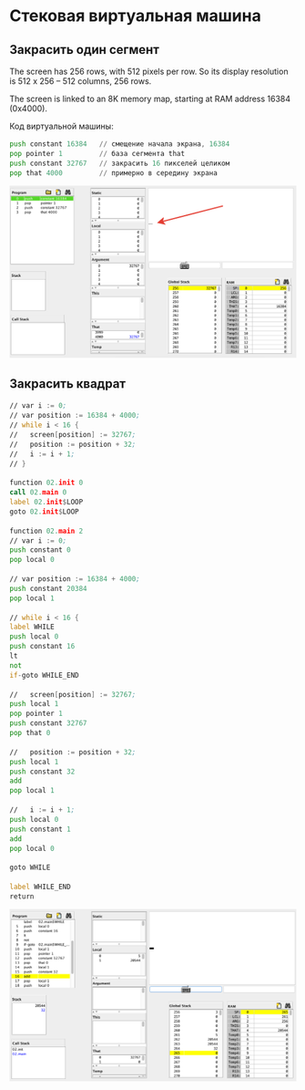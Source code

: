 # Стековая виртуальная машина

## Закрасить один сегмент

The screen has 256 rows, with 512 pixels per row. So its display resolution is 512 x 256 – 512 columns, 256 rows.

The screen is linked to an 8K memory map, starting at RAM address 16384 (0x4000).

Код виртуальной машины:

```asm
push constant 16384   // смещение начала экрана, 16384
pop pointer 1         // база сегмента that
push constant 32767   // закрасить 16 пикселей целиком
pop that 4000         // примерно в середину экрана
```

![](07/01.png)

## Закрасить квадрат

```asm
// var i := 0;
// var position := 16384 + 4000;
// while i < 16 {
//   screen[position] := 32767;
//   position := position + 32;
//   i := i + 1;
// }

function 02.init 0
call 02.main 0
label 02.init$LOOP
goto 02.init$LOOP

function 02.main 2
// var i := 0;
push constant 0
pop local 0

// var position := 16384 + 4000;
push constant 20384
pop local 1

// while i < 16 {
label WHILE
push local 0
push constant 16
lt
not
if-goto WHILE_END

//   screen[position] := 32767;
push local 1
pop pointer 1
push constant 32767
pop that 0

//   position := position + 32;
push local 1
push constant 32
add
pop local 1

//   i := i + 1;
push local 0
push constant 1
add
pop local 0

goto WHILE

label WHILE_END
return
```

![](07/02.png)
